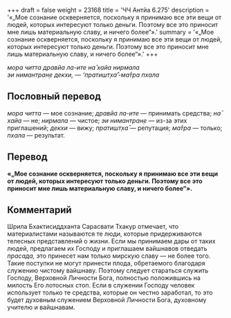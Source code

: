 +++
draft = false
weight = 23168
title = 'ЧЧ Антйа 6.275'
description = '«„Мое сознание оскверняется, поскольку я принимаю все эти вещи от людей, которых интересуют только деньги. Поэтому все это приносит мне лишь материальную славу, и ничего более“».'
summary = '«„Мое сознание оскверняется, поскольку я принимаю все эти вещи от людей, которых интересуют только деньги. Поэтому все это приносит мне лишь материальную славу, и ничего более“».'
+++

_мора читта дравйа ла-ите на̄ хайа нирмала  
эи нимантран̣е декхи,_ — _‘пратишт̣ха̄’-ма̄тра пхала_

## Пословный перевод

_мора_ _читта_ — мое сознание; _дравйа_ _ла_\-_ите_ — принимать средства; _на̄_ _хайа_ — не; _нирмала_ — чистое; _эи_ _нимантран̣е_ — из-за этих приглашений; _декхи_ — вижу; _пратишт̣ха̄_ — репутация; _ма̄тра_ — только; _пхала_ — результат.

## Перевод

**«„Мое сознание оскверняется, поскольку я принимаю все эти вещи от людей, которых интересуют только деньги. Поэтому все это приносит мне лишь материальную славу, и ничего более“».**

## Комментарий

Шрила Бхактисиддханта Сарасвати Тхакур отмечает, что материалистами называются те люди, которые придерживаются телесных представлений о жизни. Если мы принимаем дары от таких людей, предлагаем их Господу и приглашаем вайшнавов отведать _прасада,_ это принесет нам только мирскую славу — не более того. Такие поступки не могут принести плода, обретаемого благодаря служению чистому вайшнаву. Поэтому следует стараться служить Господу, Верховной Личности Бога, полностью положившись на милость Его лотосных стоп. Если в служении Господу человек использует только те средства, которые он честно заработал, то это будет духовным служением Верховной Личности Бога, духовному учителю и вайшнавам.
